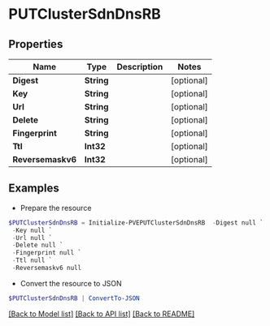 # PUTClusterSdnDnsRB
## Properties

Name | Type | Description | Notes
------------ | ------------- | ------------- | -------------
**Digest** | **String** |  | [optional] 
**Key** | **String** |  | [optional] 
**Url** | **String** |  | [optional] 
**Delete** | **String** |  | [optional] 
**Fingerprint** | **String** |  | [optional] 
**Ttl** | **Int32** |  | [optional] 
**Reversemaskv6** | **Int32** |  | [optional] 

## Examples

- Prepare the resource
```powershell
$PUTClusterSdnDnsRB = Initialize-PVEPUTClusterSdnDnsRB  -Digest null `
 -Key null `
 -Url null `
 -Delete null `
 -Fingerprint null `
 -Ttl null `
 -Reversemaskv6 null
```

- Convert the resource to JSON
```powershell
$PUTClusterSdnDnsRB | ConvertTo-JSON
```

[[Back to Model list]](../README.md#documentation-for-models) [[Back to API list]](../README.md#documentation-for-api-endpoints) [[Back to README]](../README.md)

